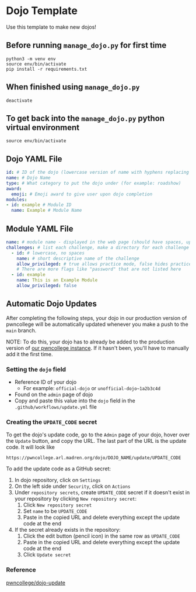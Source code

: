 # Dojo Template

Use this template to make new dojos!

## Before running `manage_dojo.py` for first time
```commandline
python3 -m venv env
source env/bin/activate
pip install -r requirements.txt
```

## When finished using `manage_dojo.py`
```commandline
deactivate
```

## To get back into the `manage_dojo.py` python virtual environment
```commandline
source env/bin/activate
```

## Dojo YAML File
```yaml
id: # ID of the dojo (lowercase version of name with hyphens replacing spaces)
name: # Dojo Name
type: # What category to put the dojo under (for example: roadshow)
award:
  emoji: # Emoji award to give user upon dojo completion
modules:
- id: example # Module ID
  name: Example # Module Name
```

## Module YAML File
```yaml
name: # module name - displayed in the web page (should have spaces, uppercase as needed)
challenges: # list each challenge, make a directory for each challenge (must match the id)
  - id: # lowercase, no spaces
    name: # short descriptive name of the challenge
    allow_privileged: # true allows practice mode, false hides practice mode
    # There are more flags like "password" that are not listed here
  - id: example
    name: This is an Example Module
    allow_privileged: false
```

## Automatic Dojo Updates
After completing the following steps, your dojo in our production version of pwncollege will be automatically updated whenever you make a push to the `main` branch.

NOTE: To do this, your dojo has to already be added to the production version of [our pwncollege instance](https://pwncollege.arl.madren.org/). If it hasn't been, you'll have to manually add it the first time.

### Setting the `dojo` field
- Reference ID of your dojo
  - For example: `official-dojo` or `unofficial-dojo~1a2b3c4d`
- Found on the `admin` page of dojo
- Copy and paste this value into the `dojo` field in the `.github/workflows/update.yml` file

### Creating the `UPDATE_CODE` secret
To get the dojo's update code, go to the `Admin` page of your dojo, hover over the `Update` button, and copy the URL. The last part of the URL is the update code. It will look like
```
https://pwncollege.arl.madren.org/dojo/DOJO_NAME/update/UPDATE_CODE
```

To add the update code as a GitHub secret:
1. In dojo repository, click on `Settings`
2. On the left side under `Security`, click on `Actions`
3. Under `repository secrets`, create `UPDATE_CODE` secret if it doesn't exist in your repository by clicking `New repository secret`:
    1. Click `New repository secret`
    2. Set `name` to be `UPDATE_CODE`
    3. Paste in the copied URL and delete everything except the update code at the end
4. If the secret already exists in the repository:
    1. Click the edit button (pencil icon) in the same row as `UPDATE_CODE`
    2. Paste in the copied URL and delete everything except the update code at the end
    3. Click `Update secret`

### Reference
[pwncollege/dojo-update](https://github.com/pwncollege/dojo-update)

